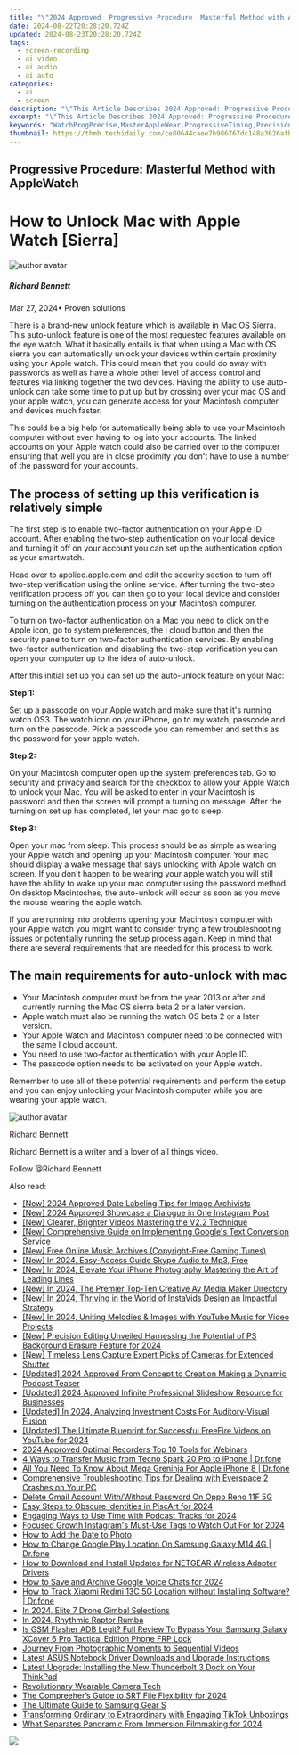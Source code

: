 ```yaml
---
title: "\"2024 Approved  Progressive Procedure  Masterful Method with AppleWatch\""
date: 2024-08-22T20:28:20.724Z
updated: 2024-08-23T20:28:20.724Z
tags: 
  - screen-recording
  - ai video
  - ai audio
  - ai auto
categories: 
  - ai
  - screen
description: "\"This Article Describes 2024 Approved: Progressive Procedure: Masterful Method with AppleWatch\""
excerpt: "\"This Article Describes 2024 Approved: Progressive Procedure: Masterful Method with AppleWatch\""
keywords: "WatchProgPrecise,MasterAppleWear,ProgressiveTiming,PrecisionMethod,AdvancedWearTech,ProceduralApple,TechMasterPlan"
thumbnail: https://thmb.techidaily.com/ce80644caee7b986767dc148a3626afb6dedcf8d303ed5814c688bdf2e6498bb.jpg
---
```


## Progressive Procedure: Masterful Method with AppleWatch

# How to Unlock Mac with Apple Watch \[Sierra\]

![author avatar](https://images.wondershare.com/filmora/article-images/richard-bennett.jpg)

##### Richard Bennett

 Mar 27, 2024• Proven solutions

There is a brand-new unlock feature which is available in Mac OS Sierra. This auto-unlock feature is one of the most requested features available on the eye watch. What it basically entails is that when using a Mac with OS sierra you can automatically unlock your devices within certain proximity using your Apple watch. This could mean that you could do away with passwords as well as have a whole other level of access control and features via linking together the two devices. Having the ability to use auto-unlock can take some time to put up but by crossing over your mac OS and your apple watch, you can generate access for your Macintosh computer and devices much faster.

This could be a big help for automatically being able to use your Macintosh computer without even having to log into your accounts. The linked accounts on your Apple watch could also be carried over to the computer ensuring that well you are in close proximity you don't have to use a number of the password for your accounts.

## The process of setting up this verification is relatively simple

The first step is to enable two-factor authentication on your Apple ID account. After enabling the two-step authentication on your local device and turning it off on your account you can set up the authentication option as your smartwatch.

Head over to applied.apple.com and edit the security section to turn off two-step verification using the online service. After turning the two-step verification process off you can then go to your local device and consider turning on the authentication process on your Macintosh computer.

To turn on two-factor authentication on a Mac you need to click on the Apple icon, go to system preferences, the I cloud button and then the security pane to turn on two-factor authentication services. By enabling two-factor authentication and disabling the two-step verification you can open your computer up to the idea of auto-unlock.

After this initial set up you can set up the auto-unlock feature on your Mac:

**Step 1:**

Set up a passcode on your Apple watch and make sure that it's running watch OS3\. The watch icon on your iPhone, go to my watch, passcode and turn on the passcode. Pick a passcode you can remember and set this as the password for your apple watch.

**Step 2:**

On your Macintosh computer open up the system preferences tab. Go to security and privacy and search for the checkbox to allow your Apple Watch to unlock your Mac. You will be asked to enter in your Macintosh is password and then the screen will prompt a turning on message. After the turning on set up has completed, let your mac go to sleep.

**Step 3:**

Open your mac from sleep. This process should be as simple as wearing your Apple watch and opening up your Macintosh computer. Your mac should display a wake message that says unlocking with Apple watch on screen. If you don't happen to be wearing your apple watch you will still have the ability to wake up your mac computer using the password method. On desktop Macintoshes, the auto-unlock will occur as soon as you move the mouse wearing the apple watch.

If you are running into problems opening your Macintosh computer with your Apple watch you might want to consider trying a few troubleshooting issues or potentially running the setup process again. Keep in mind that there are several requirements that are needed for this process to work.

## The main requirements for auto-unlock with mac

* Your Macintosh computer must be from the year 2013 or after and currently running the Mac OS sierra beta 2 or a later version.
* Apple watch must also be running the watch OS beta 2 or a later version.
* Your Apple Watch and Macintosh computer need to be connected with the same I cloud account.
* You need to use two-factor authentication with your Apple ID.
* The passcode option needs to be activated on your Apple watch.

Remember to use all of these potential requirements and perform the setup and you can enjoy unlocking your Macintosh computer while you are wearing your apple watch.

![author avatar](https://images.wondershare.com/filmora/article-images/richard-bennett.jpg)

Richard Bennett

Richard Bennett is a writer and a lover of all things video.

Follow @Richard Bennett


<ins class="adsbygoogle"
     style="display:block"
     data-ad-format="autorelaxed"
     data-ad-client="ca-pub-7571918770474297"
     data-ad-slot="1223367746"></ins>



<ins class="adsbygoogle"
     style="display:block"
     data-ad-client="ca-pub-7571918770474297"
     data-ad-slot="8358498916"
     data-ad-format="auto"
     data-full-width-responsive="true"></ins>






<span class="atpl-alsoreadstyle">Also read:</span>
<div><ul>
<li><a href="https://fox-friendly.techidaily.com/new-2024-approved-date-labeling-tips-for-image-archivists/"><u>[New] 2024 Approved  Date Labeling Tips for Image Archivists</u></a></li>
<li><a href="https://fox-friendly.techidaily.com/new-2024-approved-showcase-a-dialogue-in-one-instagram-post/"><u>[New] 2024 Approved  Showcase a Dialogue in One Instagram Post</u></a></li>
<li><a href="https://fox-friendly.techidaily.com/new-clearer-brighter-videos-mastering-the-v22-technique/"><u>[New] Clearer, Brighter Videos  Mastering the V2.2 Technique</u></a></li>
<li><a href="https://extra-tips.techidaily.com/new-comprehensive-guide-on-implementing-googles-text-conversion-service/"><u>[New] Comprehensive Guide on Implementing Google's Text Conversion Service</u></a></li>
<li><a href="https://fox-friendly.techidaily.com/new-free-online-music-archives-copyright-free-gaming-tunes/"><u>[New] Free Online Music Archives (Copyright-Free Gaming Tunes)</u></a></li>
<li><a href="https://remote-screen-capture.techidaily.com/new-in-2024-easy-access-guide-skype-audio-to-mp3-free/"><u>[New] In 2024, Easy-Access Guide  Skype Audio to Mp3, Free</u></a></li>
<li><a href="https://fox-friendly.techidaily.com/new-in-2024-elevate-your-iphone-photography-mastering-the-art-of-leading-lines/"><u>[New] In 2024, Elevate Your iPhone Photography  Mastering the Art of Leading Lines</u></a></li>
<li><a href="https://fox-friendly.techidaily.com/new-in-2024-the-premier-top-ten-creative-av-media-maker-directory/"><u>[New] In 2024, The Premier Top-Ten Creative Av Media Maker Directory</u></a></li>
<li><a href="https://instagram-video-recordings.techidaily.com/new-in-2024-thriving-in-the-world-of-instavids-design-an-impactful-strategy/"><u>[New] In 2024, Thriving in the World of InstaVids  Design an Impactful Strategy</u></a></li>
<li><a href="https://fox-friendly.techidaily.com/new-in-2024-uniting-melodies-and-images-with-youtube-music-for-video-projects/"><u>[New] In 2024, Uniting Melodies & Images with YouTube Music for Video Projects</u></a></li>
<li><a href="https://fox-friendly.techidaily.com/new-precision-editing-unveiled-harnessing-the-potential-of-ps-background-erasure-feature-for-2024/"><u>[New] Precision Editing Unveiled  Harnessing the Potential of PS Background Erasure Feature for 2024</u></a></li>
<li><a href="https://fox-friendly.techidaily.com/new-timeless-lens-capture-expert-picks-of-cameras-for-extended-shutter/"><u>[New] Timeless Lens Capture  Expert Picks of Cameras for Extended Shutter</u></a></li>
<li><a href="https://fox-friendly.techidaily.com/updated-2024-approved-from-concept-to-creation-making-a-dynamic-podcast-teaser/"><u>[Updated] 2024 Approved  From Concept to Creation  Making a Dynamic Podcast Teaser</u></a></li>
<li><a href="https://fox-friendly.techidaily.com/updated-2024-approved-infinite-professional-slideshow-resource-for-businesses/"><u>[Updated] 2024 Approved  Infinite Professional Slideshow Resource for Businesses</u></a></li>
<li><a href="https://fox-friendly.techidaily.com/updated-in-2024-analyzing-investment-costs-for-auditory-visual-fusion/"><u>[Updated] In 2024, Analyzing Investment Costs For Auditory-Visual Fusion</u></a></li>
<li><a href="https://youtube-tips.techidaily.com/ed-the-ultimate-blueprint-for-successful-freefire-videos-on-youtube-for-2024/"><u>[Updated] The Ultimate Blueprint for Successful FreeFire Videos on YouTube for 2024</u></a></li>
<li><a href="https://youtube-tips.techidaily.com/approved-optimal-recorders-top-10-tools-for-webinars/"><u>2024 Approved  Optimal Recorders  Top 10 Tools for Webinars</u></a></li>
<li><a href="https://blog-min.techidaily.com/4-ways-to-transfer-music-from-tecno-spark-20-pro-to-iphone-drfone-by-drfone-transfer-from-android-transfer-from-android/"><u>4 Ways to Transfer Music from Tecno Spark 20 Pro to iPhone | Dr.fone</u></a></li>
<li><a href="https://ios-pokemon-go.techidaily.com/all-you-need-to-know-about-mega-greninja-for-apple-iphone-8-drfone-by-drfone-virtual-ios/"><u>All You Need To Know About Mega Greninja For Apple iPhone 8 | Dr.fone</u></a></li>
<li><a href="https://win-blog.techidaily.com/comprehensive-troubleshooting-tips-for-dealing-with-everspace-2-crashes-on-your-pc/"><u>Comprehensive Troubleshooting Tips for Dealing with Everspace 2 Crashes on Your PC</u></a></li>
<li><a href="https://android-unlock.techidaily.com/delete-gmail-account-withwithout-password-on-oppo-reno-11f-5g-by-drfone-android/"><u>Delete Gmail Account With/Without Password On Oppo Reno 11F 5G</u></a></li>
<li><a href="https://fox-friendly.techidaily.com/easy-steps-to-obscure-identities-in-piscart-for-2024/"><u>Easy Steps to Obscure Identities in PiscArt for 2024</u></a></li>
<li><a href="https://fox-friendly.techidaily.com/engaging-ways-to-use-time-with-podcast-tracks-for-2024/"><u>Engaging Ways to Use Time with Podcast Tracks for 2024</u></a></li>
<li><a href="https://instagram-videos.techidaily.com/focused-growth-instagrams-must-use-tags-to-watch-out-for-for-2024/"><u>Focused Growth  Instagram's Must-Use Tags to Watch Out For for 2024</u></a></li>
<li><a href="https://fox-friendly.techidaily.com/how-to-add-the-date-to-photo/"><u>How to Add the Date to Photo</u></a></li>
<li><a href="https://fake-location.techidaily.com/how-to-change-google-play-location-on-samsung-galaxy-m14-4g-drfone-by-drfone-virtual-android/"><u>How to Change Google Play Location On Samsung Galaxy M14 4G | Dr.fone</u></a></li>
<li><a href="https://win-dash.techidaily.com/how-to-download-and-install-updates-for-netgear-wireless-adapter-drivers/"><u>How to Download and Install Updates for NETGEAR Wireless Adapter Drivers</u></a></li>
<li><a href="https://screen-activity-recording.techidaily.com/how-to-save-and-archive-google-voice-chats-for-2024/"><u>How to Save and Archive Google Voice Chats for 2024</u></a></li>
<li><a href="https://android-location-track.techidaily.com/how-to-track-xiaomi-redmi-13c-5g-location-without-installing-software-drfone-by-drfone-virtual-android/"><u>How to Track Xiaomi Redmi 13C 5G Location without Installing Software? | Dr.fone</u></a></li>
<li><a href="https://fox-friendly.techidaily.com/in-2024-elite-7-drone-gimbal-selections/"><u>In 2024, Elite 7 Drone Gimbal Selections</u></a></li>
<li><a href="https://fox-friendly.techidaily.com/in-2024-rhythmic-raptor-rumba/"><u>In 2024, Rhythmic Raptor Rumba</u></a></li>
<li><a href="https://android-frp.techidaily.com/is-gsm-flasher-adb-legit-full-review-to-bypass-your-samsung-galaxy-xcover-6-pro-tactical-edition-phone-frp-lock-by-drfone-android/"><u>Is GSM Flasher ADB Legit? Full Review To Bypass Your Samsung Galaxy XCover 6 Pro Tactical Edition Phone FRP Lock</u></a></li>
<li><a href="https://fox-friendly.techidaily.com/journey-from-photographic-moments-to-sequential-videos/"><u>Journey From Photographic Moments to Sequential Videos</u></a></li>
<li><a href="https://driver-download.techidaily.com/latest-asus-notebook-driver-downloads-and-upgrade-instructions/"><u>Latest ASUS Notebook Driver Downloads and Upgrade Instructions</u></a></li>
<li><a href="https://win-dash.techidaily.com/latest-upgrade-installing-the-new-thunderbolt-3-dock-on-your-thinkpad/"><u>Latest Upgrade: Installing the New Thunderbolt 3 Dock on Your ThinkPad</u></a></li>
<li><a href="https://fox-friendly.techidaily.com/revolutionary-wearable-camera-tech/"><u>Revolutionary Wearable Camera Tech</u></a></li>
<li><a href="https://fox-friendly.techidaily.com/the-compreehers-guide-to-srt-file-flexibility-for-2024/"><u>The Compreeher’s Guide to SRT File Flexibility for 2024</u></a></li>
<li><a href="https://buynow-marvelous.techidaily.com/the-ultimate-guide-to-samsung-gear-s/"><u>The Ultimate Guide to Samsung Gear S</u></a></li>
<li><a href="https://fox-friendly.techidaily.com/transforming-ordinary-to-extraordinary-with-engaging-tiktok-unboxings/"><u>Transforming Ordinary to Extraordinary with Engaging TikTok Unboxings</u></a></li>
<li><a href="https://fox-friendly.techidaily.com/what-separates-panoramic-from-immersion-filmmaking-for-2024/"><u>What Separates Panoramic From Immersion Filmmaking for 2024</u></a></li>
</ul></div>

<!-- affiliate ads begin -->
<a href="https://shop.mondly.com/affiliate.php?ACCOUNT=ATISTUDI&AFFILIATE=108875&PATH=https%3A%2F%2Fwww.mondly.com%3FAFFILIATE%3D108875%26RESOURCE%3D%2BGeneral%2B970x90%2B"><img src="https://secure.avangate.com/images/merchant/69c418c33ec2e1a4267fa9bb77fa1428/general-970x90.gif" border="0"></a>
<!-- affiliate ads end -->
